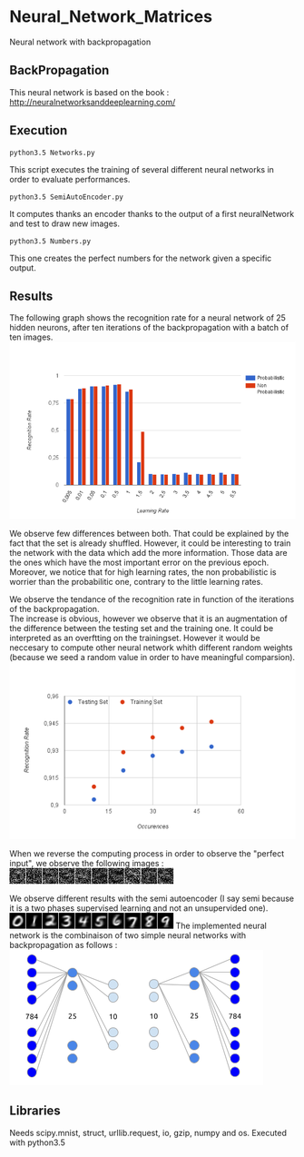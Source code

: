# Neural_Network_Matrices
Neural network with backpropagation

## BackPropagation
This neural network is based on the book : http://neuralnetworksanddeeplearning.com/

## Execution
```
python3.5 Networks.py
```
This script executes the training of several different neural networks in order to evaluate performances.  

```
python3.5 SemiAutoEncoder.py
```
It computes thanks an encoder thanks to the output of a first neuralNetwork and test to draw new images.  

```
python3.5 Numbers.py
```
This one creates the perfect numbers for the network given a specific output.

## Results
The following graph shows the recognition rate for a neural network of 25 hidden neurons, after ten iterations of the backpropagation with a batch of ten images.  
![ResultLearningRate](https://raw.githubusercontent.com/Jeanselme/Neural_Network_Matrices/master/Images/Recognition-LearningRate.png)

We observe few differences between both. That could be explained by the fact that the set is already shuffled. However, it could be interesting to train the network with the data which add the more information. Those data are the ones which have the most important error on the previous epoch.  
Moreover, we notice that for high learning rates, the non probabilistic is worrier than the probabilitic one, contrary to the little learning rates.  

We observe the tendance of the recognition rate in function of the iterations of the backpropagation.  
The increase is obvious, however we observe that it is an augmentation of the difference between the testing set and the training one.
It could be interpreted as an overftting on the trainingset. However it would be neccesary to compute other neural network whith different random weights (because we seed a random value in order to have meaningful comparsion).
![ResultOccurences](https://raw.githubusercontent.com/Jeanselme/Neural_Network_Matrices/master/Images/Recognition-Occurences.png)

When we reverse the computing process in order to observe the "perfect input", we observe the following images :  
![ResultNumbers](https://raw.githubusercontent.com/Jeanselme/Neural_Network_Matrices/master/Images/Numbers.png)

We observe different results with the semi autoencoder (I say semi because it is a two phases supervised learning and not an unsupervided one).  
![ResultNumbersAutoEncoder](https://raw.githubusercontent.com/Jeanselme/Neural_Network_Matrices/master/Images/NumbersSAE.png)
The implemented neural network is the combinaison of two simple neural networks with backpropagation as follows :
![ResultNumbersAutoEncoder](https://raw.githubusercontent.com/Jeanselme/Neural_Network_Matrices/master/Images/SAE.png)

## Libraries
Needs scipy.mnist, struct, urllib.request, io, gzip, numpy and os. Executed with python3.5

